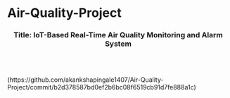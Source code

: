 # Air-Quality-Project
<center><h3><b>Title: IoT-Based Real-Time Air Quality Monitoring and Alarm System<h1></b></center>
<br>
(https://github.com/akankshapingale1407/Air-Quality-Project/commit/b2d378587bd0ef2b6bc08f6519cb91d7fe888a1c)
